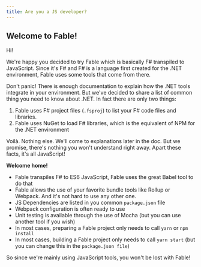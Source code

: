 ```yaml
---
title: Are you a JS developer?
---
```


## Welcome to Fable!

Hi!

We're happy you decided to try Fable which is basically F# transpiled to JavaScript.  Since it's F# and F# is a language first created for the .NET environment, Fable uses some tools that come from there.

Don't panic! There is enough documentation to explain how the .NET tools integrate in your environment. But we've decided to share a list of common thing you need to know about .NET. In fact there are only two things:

1. Fable uses F# project files (`.fsproj`) to list your F# code files and libraries.
2. Fable uses NuGet to load F# libraries, which is the equivalent of NPM for the .NET environment

Voilà. Nothing else. We'll come to explanations later in the doc. But we promise, there's nothing you won't understand right away. Apart these facts, it's all JavaScript!

**Welcome home!**

- Fable transpiles F# to ES6 JavaScript, Fable uses the great Babel tool to do that
- Fable allows the use of your favorite bundle tools like Rollup or Webpack. And it's not hard to use any other one.
- JS Dependencies are listed in you common `package.json` file
- Webpack configuration is often ready to use
- Unit testing is available through the use of Mocha (but you can use another tool if you wish)
- In most cases, preparing a Fable project only needs to call `yarn` or `npm install`
- In most cases, building a Fable project only needs to call `yarn start` (but you can change this in the `package.json file`)

So since we're mainly using JavaScript tools, you won't be lost with Fable!
